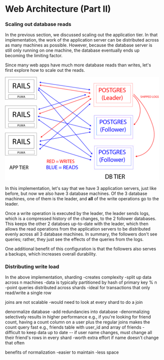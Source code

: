 # Web Architecture (Part II)

### Scaling out database reads
In the previous section, we discussed scaling out the application tier. In that implementation, the work of the application server can be distributed across as many machines as possible. However, because the database server is still only running on one machine, the database eventually ends up becoming the limiting factor.

Since many web apps have much more database reads than writes, let's first explore how to scale out the reads.

![leader follower databases](images/03-leader-follower-replication.jpg)

In this implementation, let's say that we have 3 application servers, just like before, but now we also have 3 database machines. Of the 3 database machines, one of them is the leader, and **all** of the write operations go to the leader.

Once a write operation is executed by the leader, the leader sends logs, which is a compressed history of the changes, to the 2 follower databases. This keeps the other 2 databses up-to-date with the leader, which then allows the read operations from the application servers to be distributed evenly across all 3 database machines. In summary, the followers don't see queries; rather, they just see the effects of the queries from the logs.

One additional benefit of this configuration is that the followers also serves a backups, which increases overall durability.

### Distributing write load
In the above implementation,
sharding
-creates complexity
-split up data across n machines
-data is typically partitioned by hash of primary key % n
-point queries distributed across shards
-ideal for transactions that only read/write a single row

joins are not scalable
-would need to look at every shard to do a join

denormalize database
-add redundancies into database
-denormalizing selectively results in higher performance
e.g., if you're looking for friend count, having a count column on a user plus the regular joins makes the count query fast
e.g., friends table with user_id and array of friends
-difficult to keep data up to date -- if user name changes, must change all their friend's rows in every shard
-worth extra effort if name doesn't change that often

benefits of normalization
-easier to maintain
-less space
